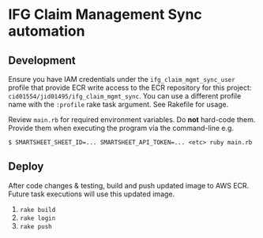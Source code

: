 # IFG Claim Management Sync automation

## Development

Ensure you have IAM credentials under the `ifg_claim_mgmt_sync_user`
profile that provide ECR write access to the ECR repository for this project:
`cid01554/jid01495/ifg_claim_mgmt_sync`. You can use a different profile name
with the `:profile` rake task argument. See Rakefile for usage.

Review `main.rb` for required environment variables. Do __not__ hard-code
them. Provide them when executing the program via the command-line e.g.

```
$ SMARTSHEET_SHEET_ID=... SMARTSHEET_API_TOKEN=... <etc> ruby main.rb
```

## Deploy

After code changes & testing, build and push updated image to AWS ECR. Future
task executions will use this updated image.

1. `rake build`
2. `rake login`
3. `rake push`
